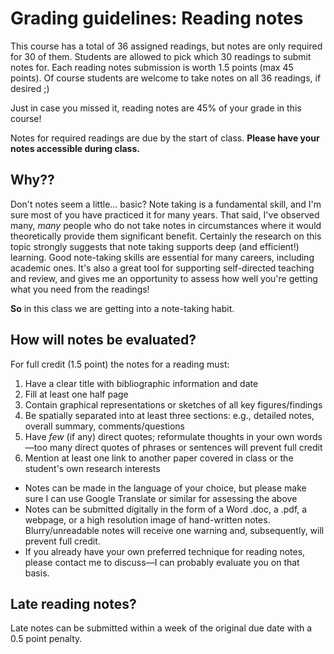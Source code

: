 # Grading guidelines: Reading notes

This course has a total of 36 assigned readings, but notes are only required for 30 of them. Students are allowed to pick which 30 readings to submit notes for. Each reading notes submission is worth 1.5 points (max 45 points). Of course students are welcome to take notes on all 36 readings, if desired ;)

Just in case you missed it, reading notes are 45% of your grade in this course!

Notes for required readings are due by the start of class. **Please have your notes accessible during class.**

## Why??
Don't notes seem a little... basic? Note taking is a fundamental skill, and I'm sure most of you have practiced it for many years. That said, I've observed many, _many_ people who do not take notes in circumstances where it would theoretically provide them significant benefit. Certainly the research on this topic strongly suggests that note taking supports deep (and efficient!) learning. Good note-taking skills are essential for many careers, including academic ones. It's also a great tool for supporting self-directed teaching and review, and gives me an opportunity to assess how well you're getting what you need from the readings!

**So** in this class we are getting into a note-taking habit.

## How will notes be evaluated?
For full credit (1.5 point) the notes for a reading must:

1. Have a clear title with bibliographic information and date
2. Fill at least one half page
3. Contain graphical representations or sketches of all key figures/findings
4. Be spatially separated into at least three sections: e.g., detailed notes, overall summary, comments/questions
5. Have _few_ (if any) direct quotes; reformulate thoughts in your own words—too many direct quotes of phrases or sentences will prevent full credit
6. Mention at least one link to another paper covered in class or the student's own research interests

- Notes can be made in the language of your choice, but please make sure I can use Google Translate or similar for assessing the above
- Notes can be submitted digitally in the form of a Word .doc, a .pdf, a webpage, or a high resolution image of hand-written notes. Blurry/unreadable notes will receive one warning and, subsequently, will prevent full credit.
- If you already have your own preferred technique for reading notes, please contact me to discuss—I can probably evaluate you on that basis.

## Late reading notes?
Late notes can be submitted within a week of the original due date with a 0.5 point penalty.
